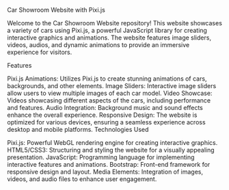 Car Showroom Website with Pixi.js

Welcome to the Car Showroom Website repository! This website showcases a variety of cars using Pixi.js, a powerful JavaScript library for creating interactive graphics and animations. The website features image sliders, videos, audios, and dynamic animations to provide an immersive experience for visitors.

Features

Pixi.js Animations: Utilizes Pixi.js to create stunning animations of cars, backgrounds, and other elements.
Image Sliders: Interactive image sliders allow users to view multiple images of each car model.
Video Showcase: Videos showcasing different aspects of the cars, including performance and features.
Audio Integration: Background music and sound effects enhance the overall experience.
Responsive Design: The website is optimized for various devices, ensuring a seamless experience across desktop and mobile platforms.
Technologies Used

Pixi.js: Powerful WebGL rendering engine for creating interactive graphics.
HTML5/CSS3: Structuring and styling the website for a visually appealing presentation.
JavaScript: Programming language for implementing interactive features and animations.
Bootstrap: Front-end framework for responsive design and layout.
Media Elements: Integration of images, videos, and audio files to enhance user engagement.
